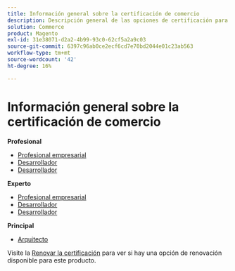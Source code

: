 ```yaml
---
title: Información general sobre la certificación de comercio
description: Descripción general de las opciones de certificación para Adobe Commerce
solution: Commerce
product: Magento
exl-id: 31e38071-d2a2-4b99-93c0-62cf5a2a9c03
source-git-commit: 6397c96ab0ce2ecf6cd7e70bd2044e01c23ab563
workflow-type: tm+mt
source-wordcount: '42'
ht-degree: 16%

---
```


# Información general sobre la certificación de comercio

**Profesional**

* [Profesional empresarial](/help/certifications/ac/ac-p-business.md) <!--AD0-E712-->
* [Desarrollador](/help/certifications/ac/ac-p-developer.md) <!--AD0-E717-->
* [Desarrollador](/help/certifications/ac/ac-p-fedeveloper.md) <!--AD0-E719-->

**Experto**

* [Profesional empresarial](/help/certifications/ac/ac-e-business.md) <!--AD0-E708-->
* [Desarrollador](/help/certifications/ac/ac-e-developer.md) <!--AD0-E716-->
* [Desarrollador](/help/certifications/ac/ac-e-fedeveloper.md) <!--AD0-E710-->

**Principal**

* [Arquitecto](/help/certifications/ac/ac-m-architect.md) <!--AD0-E718-->

Visite la [Renovar la certificación](/help/certifications/renew.md) para ver si hay una opción de renovación disponible para este producto.
